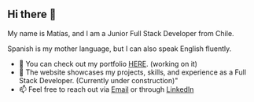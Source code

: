 ## Hi there 👋

My name is Matías, and I am a Junior Full Stack Developer from Chile.

Spanish is my mother language, but I can also speak English fluently.

- 🔭 You can check out my portfolio [HERE]( https://kumati63.github.io/). (working on it)
- 💬 The website showcases my projects, skills, and experience as a Full Stack Developer. (Currently under construction)"
- 📫 Feel free to reach out via [Email](mailto:matiasarayao625@gmail.com) or through [LinkedIn](https://www.linkedin.com/in/matias-araya-olivares/)

<!--
**Kumati63/Kumati63** is a ✨ _special_ ✨ repository because its `README.md` (this file) appears on your GitHub profile.

Here are some ideas to get you started:

- 🔭 I’m currently working on ...
- 🌱 I’m currently learning ...
- 👯 I’m looking to collaborate on ...
- 🤔 I’m looking for help with ...
- 💬 Ask me about ...
- 📫 How to reach me: ...
- 😄 Pronouns: ...
- ⚡ Fun fact: ...
-->
